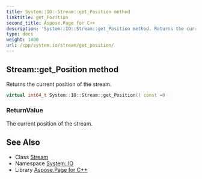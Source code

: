 ```yaml
---
title: System::IO::Stream::get_Position method
linktitle: get_Position
second_title: Aspose.Page for C++
description: 'System::IO::Stream::get_Position method. Returns the current position of the stream in C++.'
type: docs
weight: 1400
url: /cpp/system.io/stream/get_position/
---
```

## Stream::get_Position method


Returns the current position of the stream.

```cpp
virtual int64_t System::IO::Stream::get_Position() const =0
```


### ReturnValue

The current position of the stream.

## See Also

* Class [Stream](../)
* Namespace [System::IO](../../)
* Library [Aspose.Page for C++](../../../)
